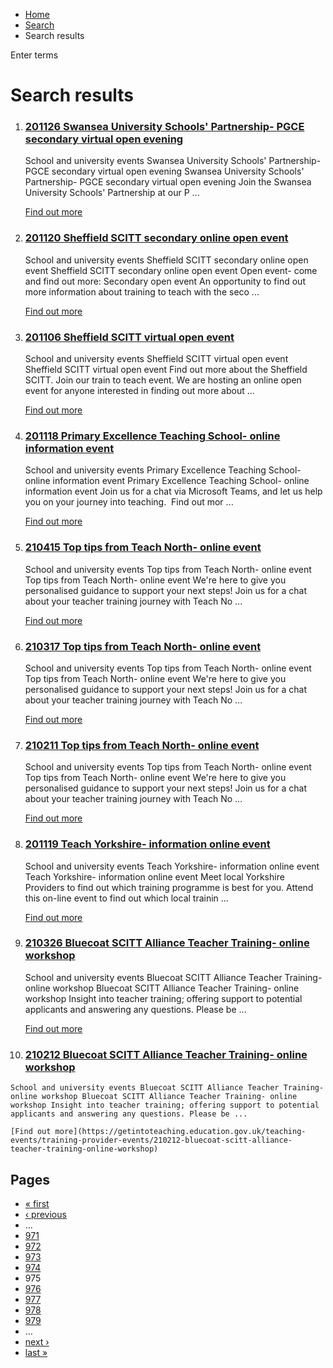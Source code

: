 *   [Home](/)
*   [Search](/search)
*   Search results

Enter terms 

Search results
==============

1.  ### [201126 Swansea University Schools' Partnership- PGCE secondary virtual open evening](https://getintoteaching.education.gov.uk/teaching-events/training-provider-events/201126-swansea-university-schools-partnership-pgce-secondary-virtual-open-evening)
    
    School and university events Swansea University Schools' Partnership- PGCE secondary virtual open evening Swansea University Schools' Partnership- PGCE secondary virtual open evening Join the Swansea University Schools' Partnership at our P ...
    
    [Find out more](https://getintoteaching.education.gov.uk/teaching-events/training-provider-events/201126-swansea-university-schools-partnership-pgce-secondary-virtual-open-evening)
    
2.  ### [201120 Sheffield SCITT secondary online open event](https://getintoteaching.education.gov.uk/teaching-events/training-provider-events/201120-sheffield-scitt-secondary-online-open-event)
    
    School and university events Sheffield SCITT secondary online open event Sheffield SCITT secondary online open event Open event- come and find out more: Secondary open event An opportunity to find out more information about training to teach with the seco ...
    
    [Find out more](https://getintoteaching.education.gov.uk/teaching-events/training-provider-events/201120-sheffield-scitt-secondary-online-open-event)
    
3.  ### [201106 Sheffield SCITT virtual open event](https://getintoteaching.education.gov.uk/teaching-events/training-provider-events/201106-sheffield-scitt-virtual-open-event)
    
    School and university events Sheffield SCITT virtual open event Sheffield SCITT virtual open event Find out more about the Sheffield SCITT. Join our train to teach event. We are hosting an online open event for anyone interested in finding out more about ...
    
    [Find out more](https://getintoteaching.education.gov.uk/teaching-events/training-provider-events/201106-sheffield-scitt-virtual-open-event)
    
4.  ### [201118 Primary Excellence Teaching School- online information event](https://getintoteaching.education.gov.uk/teaching-events/training-provider-events/201118-primary-excellence-teaching-school-online-information-event)
    
    School and university events Primary Excellence Teaching School- online information event Primary Excellence Teaching School- online information event Join us for a chat via Microsoft Teams, and let us help you on your journey into teaching.  Find out mor ...
    
    [Find out more](https://getintoteaching.education.gov.uk/teaching-events/training-provider-events/201118-primary-excellence-teaching-school-online-information-event)
    
5.  ### [210415 Top tips from Teach North- online event](https://getintoteaching.education.gov.uk/teaching-events/training-provider-events/210415-top-tips-from-teach-north-online-event)
    
    School and university events Top tips from Teach North- online event Top tips from Teach North- online event We're here to give you personalised guidance to support your next steps! Join us for a chat about your teacher training journey with Teach No ...
    
    [Find out more](https://getintoteaching.education.gov.uk/teaching-events/training-provider-events/210415-top-tips-from-teach-north-online-event)
    
6.  ### [210317 Top tips from Teach North- online event](https://getintoteaching.education.gov.uk/teaching-events/training-provider-events/210317-top-tips-from-teach-north-online-event)
    
    School and university events Top tips from Teach North- online event Top tips from Teach North- online event We're here to give you personalised guidance to support your next steps! Join us for a chat about your teacher training journey with Teach No ...
    
    [Find out more](https://getintoteaching.education.gov.uk/teaching-events/training-provider-events/210317-top-tips-from-teach-north-online-event)
    
7.  ### [210211 Top tips from Teach North- online event](https://getintoteaching.education.gov.uk/teaching-events/training-provider-events/210211-top-tips-from-teach-north-online-event)
    
    School and university events Top tips from Teach North- online event Top tips from Teach North- online event We're here to give you personalised guidance to support your next steps! Join us for a chat about your teacher training journey with Teach No ...
    
    [Find out more](https://getintoteaching.education.gov.uk/teaching-events/training-provider-events/210211-top-tips-from-teach-north-online-event)
    
8.  ### [201119 Teach Yorkshire- information online event](https://getintoteaching.education.gov.uk/teaching-events/training-provider-events/201119-teach-yorkshire-information-online-event)
    
    School and university events Teach Yorkshire- information online event Teach Yorkshire- information online event Meet local Yorkshire Providers to find out which training programme is best for you. Attend this on-line event to find out which local trainin ...
    
    [Find out more](https://getintoteaching.education.gov.uk/teaching-events/training-provider-events/201119-teach-yorkshire-information-online-event)
    
9.  ### [210326 Bluecoat SCITT Alliance Teacher Training- online workshop](https://getintoteaching.education.gov.uk/teaching-events/training-provider-events/210326-bluecoat-scitt-alliance-teacher-training-online-workshop)
    
    School and university events Bluecoat SCITT Alliance Teacher Training- online workshop Bluecoat SCITT Alliance Teacher Training- online workshop Insight into teacher training; offering support to potential applicants and answering any questions. Please be ...
    
    [Find out more](https://getintoteaching.education.gov.uk/teaching-events/training-provider-events/210326-bluecoat-scitt-alliance-teacher-training-online-workshop)
    
10.  ### [210212 Bluecoat SCITT Alliance Teacher Training- online workshop](https://getintoteaching.education.gov.uk/teaching-events/training-provider-events/210212-bluecoat-scitt-alliance-teacher-training-online-workshop)
    
    School and university events Bluecoat SCITT Alliance Teacher Training- online workshop Bluecoat SCITT Alliance Teacher Training- online workshop Insight into teacher training; offering support to potential applicants and answering any questions. Please be ...
    
    [Find out more](https://getintoteaching.education.gov.uk/teaching-events/training-provider-events/210212-bluecoat-scitt-alliance-teacher-training-online-workshop)
    

Pages
-----

*   [« first](/search/site "Go to first page")
*   [‹ previous](/search/site?page=973 "Go to previous page")
*   …
*   [971](/search/site?page=970 "Go to page 971")
*   [972](/search/site?page=971 "Go to page 972")
*   [973](/search/site?page=972 "Go to page 973")
*   [974](/search/site?page=973 "Go to page 974")
*   975
*   [976](/search/site?page=975 "Go to page 976")
*   [977](/search/site?page=976 "Go to page 977")
*   [978](/search/site?page=977 "Go to page 978")
*   [979](/search/site?page=978 "Go to page 979")
*   …
*   [next ›](/search/site?page=975 "Go to next page")
*   [last »](/search/site?page=1032 "Go to last page")